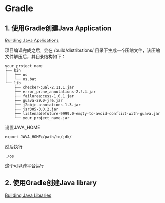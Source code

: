 # Gradle


## 1. 使用Gradle创建Java Application

[Building Java Applications](https://guides.gradle.org/building-java-applications/)

项目编译完成之后，会在 /build/distributions/ 目录下生成一个压缩文件，该压缩文件解压后，其目录结构如下：

```
your_project_name
├── bin
│   ├── os
│   └── os.bat
└── lib
    ├── checker-qual-2.11.1.jar
    ├── error_prone_annotations-2.3.4.jar
    ├── failureaccess-1.0.1.jar
    ├── guava-29.0-jre.jar
    ├── j2objc-annotations-1.3.jar
    ├── jsr305-3.0.2.jar
    ├── listenablefuture-9999.0-empty-to-avoid-conflict-with-guava.jar
    └── your_project_name.jar

```

设置JAVA_HOME

```
export JAVA_HOME=/path/to/jdk/
```

然后执行

```
./os
```

这个可以跨平台运行


## 2. 使用Gradle创建Java library

[Building Java Libraries](https://guides.gradle.org/building-java-libraries/)
